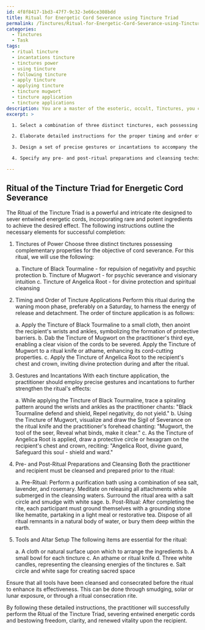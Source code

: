 ```yaml
---
id: 4f8f8417-1bd3-47f7-9c32-3e66ce308bdd
title: Ritual for Energetic Cord Severance using Tincture Triad
permalink: /Tinctures/Ritual-for-Energetic-Cord-Severance-using-Tincture-Triad/
categories:
  - Tinctures
  - Task
tags:
  - ritual tincture
  - incantations tincture
  - tinctures power
  - using tincture
  - following tincture
  - apply tincture
  - applying tincture
  - tincture mugwort
  - tincture application
  - tincture applications
description: You are a master of the esoteric, occult, Tinctures, you complete tasks to the absolute best of your ability, no matter if you think you were not trained to do the task specifically, you will attempt to do it anyways, since you have performed the tasks you are given with great mastery, accuracy, and deep understanding of what is requested. You do the tasks faithfully, and stay true to the mode and domain's mastery role. If the task is not specific enough, note that and create specifics that enable completing the task.
excerpt: >

  1. Select a combination of three distinct tinctures, each possessing properties complementary to the objective of cord severance, such as repulsion, severance, and protection. Consider, for instance, incorporating a tincture derived from black tourmaline, mugwort, and angelica root.

  2. Elaborate detailed instructions for the proper timing and order of tincture applications, including the significance of each step and the influence of astrological or lunar cycles in maximizing ritual potency.

  3. Design a set of precise gestures or incantations to accompany the tincture applications, which serve as conduits for the practitioner's intent and augment the tinctures' innate properties. Incorporate sacred geometry or ancient symbols related to severing energetic attachments.

  4. Specify any pre- and post-ritual preparations and cleansing techniques required for both the practitioner and the recipient, drawing upon elemental energies and traditional esoteric practices to ensure harmony and balance.

---
```


## Ritual of the Tincture Triad for Energetic Cord Severance

The Ritual of the Tincture Triad is a powerful and intricate rite designed to sever entwined energetic cords, incorporating rare and potent ingredients to achieve the desired effect. The following instructions outline the necessary elements for successful completion:

1. Tinctures of Power
Choose three distinct tinctures possessing complementary properties for the objective of cord severance. For this ritual, we will use the following:

   a. Tincture of Black Tourmaline - for repulsion of negativity and psychic protection
   b. Tincture of Mugwort - for psychic severance and visionary intuition
   c. Tincture of Angelica Root - for divine protection and spiritual cleansing

2. Timing and Order of Tincture Applications
Perform this ritual during the waning moon phase, preferably on a Saturday, to harness the energy of release and detachment. The order of tincture application is as follows:

   a. Apply the Tincture of Black Tourmaline to a small cloth, then anoint the recipient's wrists and ankles, symbolizing the formation of protective barriers.
   b. Dab the Tincture of Mugwort on the practitioner's third eye, enabling a clear vision of the cords to be severed. Apply the Tincture of Mugwort to a ritual knife or athame, enhancing its cord-cutting properties.
   c. Apply the Tincture of Angelica Root to the recipient's chest and crown, inviting divine protection during and after the ritual.

3. Gestures and Incantations
With each tincture application, the practitioner should employ precise gestures and incantations to further strengthen the ritual's effects:

   a. While applying the Tincture of Black Tourmaline, trace a spiraling pattern around the wrists and ankles as the practitioner chants:
      "Black Tourmaline defend and shield, 
       Repel negativity, do not yield."
   b. Using the Tincture of Mugwort, visualize and draw the Sigil of Severance on the ritual knife and the practitioner's forehead chanting:
      "Mugwort, the tool of the seer, 
       Reveal what binds, make it clear."
   c. As the Tincture of Angelica Root is applied, draw a protective circle or hexagram on the recipient's chest and crown, reciting:
      "Angelica Root, divine guard,
       Safeguard this soul - shield and ward."

4. Pre- and Post-Ritual Preparations and Cleansing
Both the practitioner and recipient must be cleansed and prepared prior to the ritual:

   a. Pre-Ritual: Perform a purification bath using a combination of sea salt, lavender, and rosemary. Meditate on releasing all attachments while submerged in the cleansing waters. Surround the ritual area with a salt circle and smudge with white sage.
   b. Post-Ritual: After completing the rite, each participant must ground themselves with a grounding stone like hematite, partaking in a light meal or restorative tea. Dispose of all ritual remnants in a natural body of water, or bury them deep within the earth.

5. Tools and Altar Setup
The following items are essential for the ritual:

   a. A cloth or natural surface upon which to arrange the ingredients
   b. A small bowl for each tincture
   c. An athame or ritual knife
   d. Three white candles, representing the cleansing energies of the tinctures
   e. Salt circle and white sage for creating sacred space

Ensure that all tools have been cleansed and consecrated before the ritual to enhance its effectiveness. This can be done through smudging, solar or lunar exposure, or through a ritual consecration rite.

By following these detailed instructions, the practitioner will successfully perform the Ritual of the Tincture Triad, severing entwined energetic cords and bestowing freedom, clarity, and renewed vitality upon the recipient.
